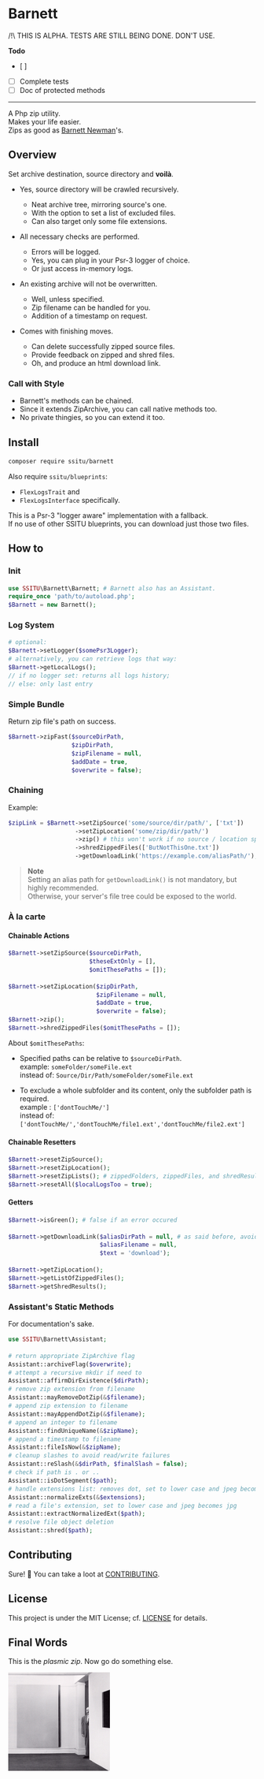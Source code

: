 # Barnett

/!\ THIS IS ALPHA. TESTS ARE STILL BEING DONE. DON'T USE.

**Todo**
- [ ] 
- [ ] Complete tests
- [ ] Doc of protected methods

___

A Php zip utility.  
Makes your life easier.  
Zips as good as [Barnett Newman](https://www.moma.org/artists/4285)'s.

## Overview

Set archive destination, source directory and **voilà**.

* Yes, source directory will be crawled recursively.
  * Neat archive tree, mirroring source's one.
  * With the option to set a list of excluded files.
  * Can also target only some file extensions.

* All necessary checks are performed.
  * Errors will be logged.
  * Yes, you can plug in your Psr-3 logger of choice.
  * Or just access in-memory logs.

* An existing archive will not be overwritten.
  * Well, unless specified.
  * Zip filename can be handled for you.
  * Addition of a timestamp on request.

* Comes with finishing moves.
  * Can delete successfully zipped source files.
  * Provide feedback on zipped and shred files. 
  * Oh, and produce an html download link.

### Call with Style

- Barnett's methods can be chained.  
- Since it extends ZipArchive, you can call native methods too.  
- No private thingies, so you can extend it too.

## Install

```bash
composer require ssitu/barnett
```

Also require `ssitu/blueprints`:  
- `FlexLogsTrait` and 
- `FlexLogsInterface` specifically.  

This is a Psr-3 "logger aware" implementation with a fallback.  
If no use of other SSITU blueprints, you can download just those two files.

## How to

### Init

```php
use SSITU\Barnett\Barnett; # Barnett also has an Assistant.
require_once 'path/to/autoload.php';
$Barnett = new Barnett();
```

### Log System

```php
# optional:
$Barnett->setLogger($somePsr3Logger);
# alternatively, you can retrieve logs that way:
$Barnett->getLocalLogs();
// if no logger set: returns all logs history;
// else: only last entry
```

### Simple Bundle

Return zip file's path on success.

```php
$Barnett->zipFast($sourceDirPath, 
                  $zipDirPath, 
                  $zipFilename = null, 
                  $addDate = true, 
                  $overwrite = false);
```

### Chaining

Example:

```php
$zipLink = $Barnett->setZipSource('some/source/dir/path/', ['txt'])
                   ->setZipLocation('some/zip/dir/path/')
                   ->zip() # this won't work if no source / location specified
                   ->shredZippedFiles(['ButNotThisOne.txt'])
                   ->getDownloadLink('https://example.com/aliasPath/');
```

> **Note**  
Setting an alias path for `getDownloadLink()` is not mandatory, but highly recommended.  
Otherwise, your server's file tree could be exposed to the world.

### À la carte

#### Chainable Actions

```php
$Barnett->setZipSource($sourceDirPath, 
                       $theseExtOnly = [], 
                       $omitThesePaths = []);

$Barnett->setZipLocation($zipDirPath, 
                         $zipFilename = null, 
                         $addDate = true, 
                         $overwrite = false);
$Barnett->zip();
$Barnett->shredZippedFiles($omitThesePaths = []);
```

About `$omitThesePaths`:

- Specified paths can be relative to `$sourceDirPath`.  
example: `someFolder/someFile.ext`  
instead of: `Source/Dir/Path/someFolder/someFile.ext`

- To exclude a whole subfolder and its content, only the subfolder path is required.  
example : `['dontTouchMe/']`  
instead of: `['dontTouchMe/','dontTouchMe/file1.ext','dontTouchMe/file2.ext']`



#### Chainable Resetters

```php
$Barnett->resetZipSource();
$Barnett->resetZipLocation();
$Barnett->resetZipLists(); # zippedFolders, zippedFiles, and shredResults
$Barnett->resetAll($localLogsToo = true);
```

#### Getters

```php
$Barnett->isGreen(); # false if an error occured

$Barnett->getDownloadLink($aliasDirPath = null, # as said before, avoid null
                          $aliasFilename = null, 
                          $text = 'download');

$Barnett->getZipLocation();
$Barnett->getListOfZippedFiles();
$Barnett->getShredResults();
```

### Assistant's Static Methods

For documentation's sake.

```php
use SSITU\Barnett\Assistant;

# return appropriate ZipArchive flag
Assistant::archiveFlag($overwrite);
# attempt a recursive mkdir if need to
Assistant::affirmDirExistence($dirPath);
# remove zip extension from filename
Assistant::mayRemoveDotZip(&$filename);
# append zip extension to filename
Assistant::mayAppendDotZip(&$filename);
# append an integer to filename
Assistant::findUniqueName(&$zipName);
# append a timestamp to filename
Assistant::fileIsNow(&$zipName);
# cleanup slashes to avoid read/write failures
Assistant::reSlash(&$dirPath, $finalSlash = false);
# check if path is . or ..
Assistant::isDotSegment($path);
# handle extensions list: removes dot, set to lower case and jpeg becomes jpg
Assistant::normalizeExts(&$extensions);
# read a file's extension, set to lower case and jpeg becomes jpg
Assistant::extractNormalizedExt($path);
# resolve file object deletion
Assistant::shred($path);
```

## Contributing

Sure! :raised_hands:
You can take a loot at [CONTRIBUTING](CONTRIBUTING.md).

## License

This project is under the MIT License; cf. [LICENSE](LICENSE) for details.

## Final Words

This is the _plasmic zip_.
Now go do something else.

![Barnett Newman at Betty Parsons gallery | photo by Hans Namuth](Barnett-Newman-at-Betty-Parsons-gallery-photo-by-Hans-Namuth.png)

